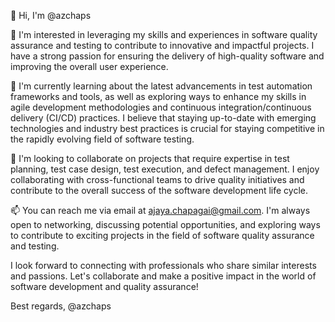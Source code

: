 👋 Hi, I'm @azchaps

👀 I'm interested in leveraging my skills and experiences in software quality assurance and testing to contribute to innovative and impactful projects. I have a strong passion for ensuring the delivery of high-quality software and improving the overall user experience.

🌱 I'm currently learning about the latest advancements in test automation frameworks and tools, as well as exploring ways to enhance my skills in agile development methodologies and continuous integration/continuous delivery (CI/CD) practices. I believe that staying up-to-date with emerging technologies and industry best practices is crucial for staying competitive in the rapidly evolving field of software testing.

💞️ I'm looking to collaborate on projects that require expertise in test planning, test case design, test execution, and defect management. I enjoy collaborating with cross-functional teams to drive quality initiatives and contribute to the overall success of the software development life cycle.

📫 You can reach me via email at ajaya.chapagai@gmail.com. I'm always open to networking, discussing potential opportunities, and exploring ways to contribute to exciting projects in the field of software quality assurance and testing.

I look forward to connecting with professionals who share similar interests and passions. Let's collaborate and make a positive impact in the world of software development and quality assurance!

Best regards,
@azchaps

<!---
azchaps/azchaps is a ✨ special ✨ repository because its `README.md` (this file) appears on your GitHub profile.
You can click the Preview link to take a look at your changes.
--->
